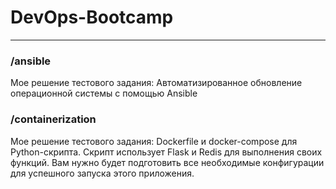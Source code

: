 # DevOps-Bootcamp
---
### /ansible
Мое решение тестового задания: Автоматизированное обновление операционной системы c помощью Ansible
### /containerization
Мое решение тестового задания:
Dockerfile и docker-compose для Python-скрипта. Скрипт использует Flask и Redis для выполнения своих функций. Вам нужно будет подготовить все необходимые конфигурации для успешного запуска этого приложения.